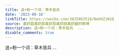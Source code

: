 ```yaml
---
title: 送+粉一个词：草木皆兵
date: '2023-08-16'
linkTitle: https://weibo.com/3825863518/NeOdZiN1Q
source: 毒奶菇毒奶茹毒奶茄毒奶喆毒奶囍的微博
description: 送+粉一个词：草木皆兵  ...
disable_comments: true
---
```

送+粉一个词：草木皆兵  ...